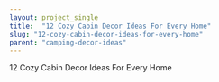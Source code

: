 ```yaml
---
layout: project_single
title:  "12 Cozy Cabin Decor Ideas For Every Home"
slug: "12-cozy-cabin-decor-ideas-for-every-home"
parent: "camping-decor-ideas"
---
```

12 Cozy Cabin Decor Ideas For Every Home